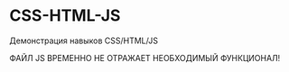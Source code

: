# CSS-HTML-JS
Демонстрация навыков CSS/HTML/JS

ФАЙЛ JS ВРЕМЕННО НЕ ОТРАЖАЕТ НЕОБХОДИМЫЙ ФУНКЦИОНАЛ!

